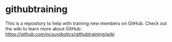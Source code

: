 # githubtraining
This is a repository to help with training new members on GitHub.
Check out the wiki to learn more about GitHub: https://github.com/ncsurobotics/githubtraining/wiki
